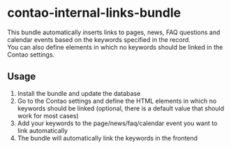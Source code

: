 # contao-internal-links-bundle

This bundle automatically inserts links to pages, news, FAQ questions and calendar events based on the keywords specified in the record.\
You can also define elements in which no keywords should be linked in the Contao settings.


## Usage

1. Install the bundle and update the database
2. Go to the Contao settings and define the HTML elements in which no keywords should be linked (optional, there is a default value that should work for most cases)
3. Add your keywords to the page/news/faq/calendar event you want to link automatically
4. The bundle will automatically link the keywords in the frontend